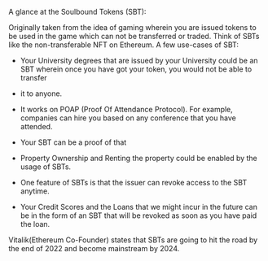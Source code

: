 A glance at the Soulbound Tokens (SBT):

Originally taken from the idea of gaming wherein you are issued tokens to be used in the game which can not be transferred or traded. 
Think of SBTs like the non-transferable NFT on Ethereum. A few use-cases of SBT:

- Your University degrees that are issued by your University could be an SBT wherein once you have got your token, you would not be able to transfer 
- it to anyone. 

- It works on POAP (Proof Of Attendance Protocol). For example, companies can hire you based on any conference that you have attended. 
- Your SBT can be a proof of that

- Property Ownership and Renting the property could be enabled by the usage of SBTs. 
- One feature of SBTs is that the issuer can revoke access to the SBT anytime. 

- Your Credit Scores and the Loans that we might incur in the future can be in the form of an SBT that will be revoked as soon as you have paid the loan.

Vitalik(Ethereum Co-Founder) states that SBTs are going to hit the road by the end of 2022 and become mainstream by 2024. 
